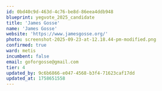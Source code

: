 ```yaml
---
id: 0bd40c9d-463d-4c76-be8d-86eea4ddb948
blueprint: yegvote_2025_candidate
title: 'James Gosse'
name: 'James Gosse'
website: 'https://www.jamesgosse.org/'
photo: screenshot-2025-09-23-at-12.18.44-pm-modified.png
confirmed: true
ward: metis
incumbent: false
email: goforgosse@gmail.com
tier: 4
updated_by: 9c6b6866-e047-4568-b3f4-71623caf17dd
updated_at: 1758651558
---
```

